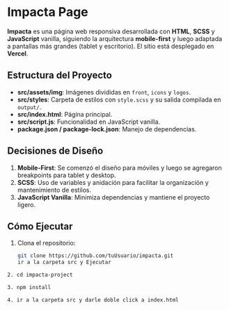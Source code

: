
# Impacta Page

**Impacta** es una página web responsiva desarrollada con **HTML**, **SCSS** y **JavaScript** vanilla, siguiendo la arquitectura **mobile-first** y luego adaptada a pantallas más grandes (tablet y escritorio). El sitio está desplegado en **Vercel**.

## Estructura del Proyecto

- **src/assets/img**: Imágenes divididas en `front`, `icons` y `logos`.
- **src/styles**: Carpeta de estilos con `style.scss` y su salida compilada en `output/`.
- **src/index.html**: Página principal.
- **src/script.js**: Funcionalidad en JavaScript vanilla.
- **package.json / package-lock.json**: Manejo de dependencias.

## Decisiones de Diseño

1. **Mobile-First**: Se comenzó el diseño para móviles y luego se agregaron breakpoints para tablet y desktop.  
2. **SCSS**: Uso de variables y anidación para facilitar la organización y mantenimiento de estilos.  
3. **JavaScript Vanilla**: Minimiza dependencias y mantiene el proyecto ligero.

## Cómo Ejecutar

1. Clona el repositorio:
   ```bash
   git clone https://github.com/tuUsuario/impacta.git
   ir a la carpeta src y Ejecutar
```bash
2. cd impacta-project

3. npm install

4. ir a la carpeta src y darle doble click a index.html

